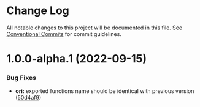 # Change Log

All notable changes to this project will be documented in this file.
See [Conventional Commits](https://conventionalcommits.org) for commit guidelines.

# 1.0.0-alpha.1 (2022-09-15)

### Bug Fixes

- **ori:** exported functions name should be identical with previous version ([50d4af9](https://github.com/perfsee/perfsee/commit/50d4af971ae54fb0dbfdd9c6e6bfe7633550d99d))
